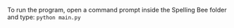 To run the program, open a command prompt inside the Spelling Bee folder and type:
`python main.py`
